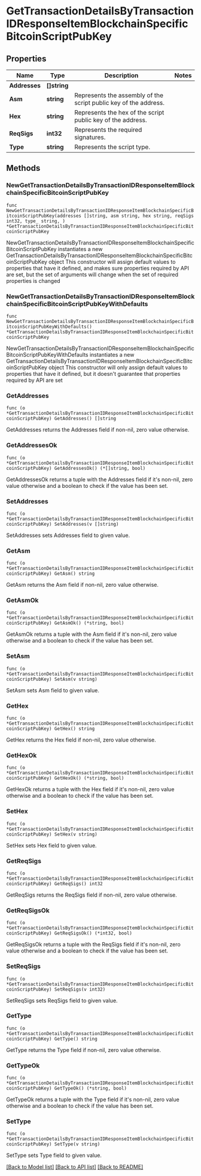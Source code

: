 # GetTransactionDetailsByTransactionIDResponseItemBlockchainSpecificBitcoinScriptPubKey

## Properties

Name | Type | Description | Notes
------------ | ------------- | ------------- | -------------
**Addresses** | **[]string** |  | 
**Asm** | **string** | Represents the assembly of the script public key of the address. | 
**Hex** | **string** | Represents the hex of the script public key of the address. | 
**ReqSigs** | **int32** | Represents the required signatures. | 
**Type** | **string** | Represents the script type. | 

## Methods

### NewGetTransactionDetailsByTransactionIDResponseItemBlockchainSpecificBitcoinScriptPubKey

`func NewGetTransactionDetailsByTransactionIDResponseItemBlockchainSpecificBitcoinScriptPubKey(addresses []string, asm string, hex string, reqSigs int32, type_ string, ) *GetTransactionDetailsByTransactionIDResponseItemBlockchainSpecificBitcoinScriptPubKey`

NewGetTransactionDetailsByTransactionIDResponseItemBlockchainSpecificBitcoinScriptPubKey instantiates a new GetTransactionDetailsByTransactionIDResponseItemBlockchainSpecificBitcoinScriptPubKey object
This constructor will assign default values to properties that have it defined,
and makes sure properties required by API are set, but the set of arguments
will change when the set of required properties is changed

### NewGetTransactionDetailsByTransactionIDResponseItemBlockchainSpecificBitcoinScriptPubKeyWithDefaults

`func NewGetTransactionDetailsByTransactionIDResponseItemBlockchainSpecificBitcoinScriptPubKeyWithDefaults() *GetTransactionDetailsByTransactionIDResponseItemBlockchainSpecificBitcoinScriptPubKey`

NewGetTransactionDetailsByTransactionIDResponseItemBlockchainSpecificBitcoinScriptPubKeyWithDefaults instantiates a new GetTransactionDetailsByTransactionIDResponseItemBlockchainSpecificBitcoinScriptPubKey object
This constructor will only assign default values to properties that have it defined,
but it doesn't guarantee that properties required by API are set

### GetAddresses

`func (o *GetTransactionDetailsByTransactionIDResponseItemBlockchainSpecificBitcoinScriptPubKey) GetAddresses() []string`

GetAddresses returns the Addresses field if non-nil, zero value otherwise.

### GetAddressesOk

`func (o *GetTransactionDetailsByTransactionIDResponseItemBlockchainSpecificBitcoinScriptPubKey) GetAddressesOk() (*[]string, bool)`

GetAddressesOk returns a tuple with the Addresses field if it's non-nil, zero value otherwise
and a boolean to check if the value has been set.

### SetAddresses

`func (o *GetTransactionDetailsByTransactionIDResponseItemBlockchainSpecificBitcoinScriptPubKey) SetAddresses(v []string)`

SetAddresses sets Addresses field to given value.


### GetAsm

`func (o *GetTransactionDetailsByTransactionIDResponseItemBlockchainSpecificBitcoinScriptPubKey) GetAsm() string`

GetAsm returns the Asm field if non-nil, zero value otherwise.

### GetAsmOk

`func (o *GetTransactionDetailsByTransactionIDResponseItemBlockchainSpecificBitcoinScriptPubKey) GetAsmOk() (*string, bool)`

GetAsmOk returns a tuple with the Asm field if it's non-nil, zero value otherwise
and a boolean to check if the value has been set.

### SetAsm

`func (o *GetTransactionDetailsByTransactionIDResponseItemBlockchainSpecificBitcoinScriptPubKey) SetAsm(v string)`

SetAsm sets Asm field to given value.


### GetHex

`func (o *GetTransactionDetailsByTransactionIDResponseItemBlockchainSpecificBitcoinScriptPubKey) GetHex() string`

GetHex returns the Hex field if non-nil, zero value otherwise.

### GetHexOk

`func (o *GetTransactionDetailsByTransactionIDResponseItemBlockchainSpecificBitcoinScriptPubKey) GetHexOk() (*string, bool)`

GetHexOk returns a tuple with the Hex field if it's non-nil, zero value otherwise
and a boolean to check if the value has been set.

### SetHex

`func (o *GetTransactionDetailsByTransactionIDResponseItemBlockchainSpecificBitcoinScriptPubKey) SetHex(v string)`

SetHex sets Hex field to given value.


### GetReqSigs

`func (o *GetTransactionDetailsByTransactionIDResponseItemBlockchainSpecificBitcoinScriptPubKey) GetReqSigs() int32`

GetReqSigs returns the ReqSigs field if non-nil, zero value otherwise.

### GetReqSigsOk

`func (o *GetTransactionDetailsByTransactionIDResponseItemBlockchainSpecificBitcoinScriptPubKey) GetReqSigsOk() (*int32, bool)`

GetReqSigsOk returns a tuple with the ReqSigs field if it's non-nil, zero value otherwise
and a boolean to check if the value has been set.

### SetReqSigs

`func (o *GetTransactionDetailsByTransactionIDResponseItemBlockchainSpecificBitcoinScriptPubKey) SetReqSigs(v int32)`

SetReqSigs sets ReqSigs field to given value.


### GetType

`func (o *GetTransactionDetailsByTransactionIDResponseItemBlockchainSpecificBitcoinScriptPubKey) GetType() string`

GetType returns the Type field if non-nil, zero value otherwise.

### GetTypeOk

`func (o *GetTransactionDetailsByTransactionIDResponseItemBlockchainSpecificBitcoinScriptPubKey) GetTypeOk() (*string, bool)`

GetTypeOk returns a tuple with the Type field if it's non-nil, zero value otherwise
and a boolean to check if the value has been set.

### SetType

`func (o *GetTransactionDetailsByTransactionIDResponseItemBlockchainSpecificBitcoinScriptPubKey) SetType(v string)`

SetType sets Type field to given value.



[[Back to Model list]](../README.md#documentation-for-models) [[Back to API list]](../README.md#documentation-for-api-endpoints) [[Back to README]](../README.md)


